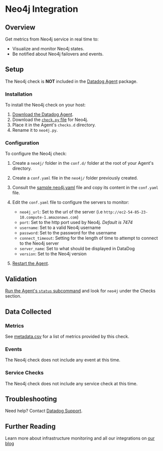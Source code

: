 # Neo4j Integration

## Overview

Get metrics from Neo4j service in real time to:

* Visualize and monitor Neo4j states.
* Be notified about Neo4j failovers and events.

## Setup

The Neo4j check is **NOT** included in the [Datadog Agent][1] package.

### Installation

To install the Neo4j check on your host:

1. [Download the Datadog Agent][1].
2. Download the [`check.py` file][2] for Neo4j.
3. Place it in the Agent's `checks.d` directory.
4. Rename it to `neo4j.py`.

### Configuration

To configure the Neo4j check: 

1. Create a `neo4j/` folder in the `conf.d/` folder at the root of your Agent's directory. 
2. Create a `conf.yaml` file in the `neo4j/` folder previously created.
3. Consult the [sample neo4j.yaml][2] file and copy its content in the `conf.yaml` file.
4. Edit the `conf.yaml` file to configure the servers to monitor:
    
    * `neo4j_url`: Set to the url of the server (i.e `http://ec2-54-85-23-10.compute-1.amazonaws.com`)
    * `port`: Set to the http port used by Neo4j. *Default is 7474*
    * `username`: Set to a valid Neo4j username
    * `password`: Set to the password for the username
    * `connect_timeout`: Setting for the length of time to attempt to connect to the Neo4j server
    * `server_name`: Set to what should be displayed in DataDog
    * `version`: Set to the Neo4j version

5. [Restart the Agent][3].

## Validation

[Run the Agent's `status` subcommand][4] and look for `neo4j` under the Checks section.

## Data Collected
### Metrics
See [metadata.csv][5] for a list of metrics provided by this check.

### Events
The Neo4j check does not include any event at this time.

### Service Checks
The Neo4j check does not include any service check at this time.

## Troubleshooting
Need help? Contact [Datadog Support][6].

## Further Reading

Learn more about infrastructure monitoring and all our integrations on [our blog][7]

[1]: https://app.datadoghq.com/account/settings#agent
[2]: https://github.com/DataDog/integrations-extras/blob/master/neo4j/conf.yaml.example
[3]: https://docs.datadoghq.com/agent/faq/agent-commands/#start-stop-restart-the-agent
[4]: https://docs.datadoghq.com/agent/faq/agent-commands/#agent-status-and-information
[5]: https://github.com/DataDog/integrations-extras/blob/master/neo4j/metadata.csv
[6]: http://docs.datadoghq.com/help/
[7]: https://www.datadoghq.com/blog/
